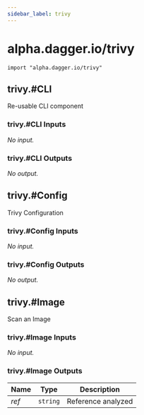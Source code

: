 ```yaml
---
sidebar_label: trivy
---
```


# alpha.dagger.io/trivy

```cue
import "alpha.dagger.io/trivy"
```

## trivy.#CLI

Re-usable CLI component

### trivy.#CLI Inputs

_No input._

### trivy.#CLI Outputs

_No output._

## trivy.#Config

Trivy Configuration

### trivy.#Config Inputs

_No input._

### trivy.#Config Outputs

_No output._

## trivy.#Image

Scan an Image

### trivy.#Image Inputs

_No input._

### trivy.#Image Outputs

| Name             | Type              | Description          |
| -------------    |:-------------:    |:-------------:       |
|*ref*             | `string`          |Reference analyzed    |

